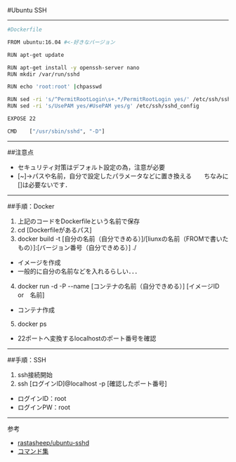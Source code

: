 #Ubuntu SSH

---

```bash
#Dockerfile

FROM ubuntu:16.04 #<-好きなバージョン

RUN apt-get update

RUN apt-get install -y openssh-server nano
RUN mkdir /var/run/sshd

RUN echo 'root:root' |chpasswd

RUN sed -ri 's/^PermitRootLogin\s+.*/PermitRootLogin yes/' /etc/ssh/sshd_config
RUN sed -ri 's/UsePAM yes/#UsePAM yes/g' /etc/ssh/sshd_config

EXPOSE 22

CMD    ["/usr/sbin/sshd", "-D"]
```
---

##注意点
* セキュリティ対策はデフォルト設定の為，注意が必要
* [~]->パスや名前，自分で設定したパラメータなどに置き換える　　ちなみに[]は必要ないです．

---

##手順：Docker
1. 上記のコードをDockerfileという名前で保存
2. cd [Dockerfileがあるパス]
3. docker build -t [自分の名前（自分できめる）]/[liunxの名前（FROMで書いたもの）]:[バージョン番号（自分できめる）] ./
  * イメージを作成
  * 一般的に自分の名前などを入れるらしい．．．
4. docker run -d -P --name [コンテナの名前（自分できめる）] [イメージID　or　名前]
  * コンテナ作成
5. docker ps
  * 22ポートへ変換するlocalhostのポート番号を確認

---

##手順：SSH
1. ssh接続開始
2. ssh [ログインID]@localhost -p [確認したポート番号]
  * ログインID：root
  * ログインPW：root

---

参考
* [rastasheep/ubuntu-sshd](https://hub.docker.com/r/rastasheep/ubuntu-sshd/)
* [コマンド集](http://paiza.hatenablog.com/entry/docker_intro)
